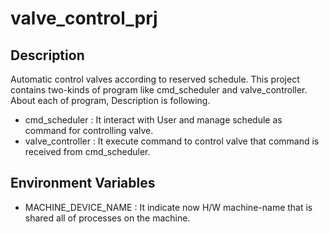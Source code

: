 # valve_control_prj

## Description
Automatic control valves according to reserved schedule.
This project contains two-kinds of program like cmd_scheduler and valve_controller.
About each of program, Description is following.
 - cmd_scheduler : It interact with User and manage schedule as command for controlling valve.
 - valve_controller : It execute command to control valve that command is received from cmd_scheduler.
 
 
## Environment Variables
 - MACHINE_DEVICE_NAME : It indicate now H/W machine-name that is shared all of processes on the machine.
